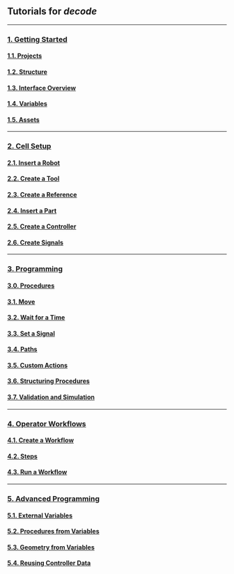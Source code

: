 ## Tutorials for _decode_ 
---

### [1. Getting Started](1-Getting-Started/Contents.md#1-getting-started)

#### [1.1. Projects](1-Getting-Started/Contents.md#11-projects)

#### [1.2. Structure](1-Getting-Started/Contents.md#12-structure)

#### [1.3. Interface Overview](1-Getting-Started/Contents.md#13-interface-overview)

#### [1.4. Variables](1-Getting-Started/Contents.md#14-variables)

#### [1.5. Assets](1-Getting-Started/Contents.md#15-assets)

---

### [2. Cell Setup](2-Cell/Contents.md#2-cell-setup)

#### [2.1. Insert a Robot](2-Cell/Contents.md#21-insert-a-robot)

#### [2.2. Create a Tool](2-Cell/Contents.md#22-create-a-tool)

#### [2.3. Create a Reference](2-Cell/Contents.md#23-create-a-reference)

#### [2.4. Insert a Part](2-Cell/Contents.md#24-insert-a-part)

#### [2.5. Create a Controller](2-Cell/Contents.md#25-create-a-controller)

#### [2.6. Create Signals](2-Cell/Contents.md#26-create-signals)

---

### [3. Programming](3-Programming/Contents.md#3-programming)

#### [3.0. Procedures](3-Programming/Contents.md#30-procedures)

#### [3.1. Move](3-Programming/Contents.md#31-move)

#### [3.2. Wait for a Time](3-Programming/Contents.md#32-wait-for-a-time)

#### [3.3. Set a Signal](3-Programming/Contents.md#33-set-a-signal)

#### [3.4. Paths](3-Programming/Contents.md#34-paths)

#### [3.5. Custom Actions](3-Programming/Contents.md#35-custom-actions)

#### [3.6. Structuring Procedures](3-Programming/Contents.md#36-structuring-procedures)

#### [3.7. Validation and Simulation](3-Programming/Contents.md#37-validation-and-simulation)

---

### [4. Operator Workflows](4-Workflows/Contents.md#4-operator-workflows)

#### [4.1. Create a Workflow](4-Workflows/Contents.md#41-create-a-workflow)

#### [4.2. Steps](4-Workflows/Contents.md#42-steps)

#### [4.3. Run a Workflow](4-Workflows/Contents.md#43-run-a-workflow)

---

### [5. Advanced Programming](5-Advanced-Programming/Contents.md#5-advanced-programming)

#### [5.1. External Variables](5-Advanced-Programming/Contents.md#51-external-variables)

#### [5.2. Procedures from Variables](5-Advanced-Programming/Contents.md#52-procedures-from-variables)

#### [5.3. Geometry from Variables](5-Advanced-Programming/Contents.md#53-geometry-from-variables)

#### [5.4. Reusing Controller Data](5-Advanced-Programming/Contents.md#54-resuing-controller-data)